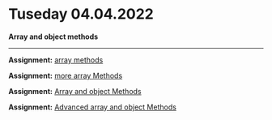 # Tuseday 04.04.2022
  
  **Array and object methods**
  
---

**Assignment:** [array methods](01.md)

**Assignment:** [more array Methods](04.md)

**Assignment:** [Array and object Methods](02.md)

**Assignment:** [Advanced array and object Methods](03.md)


